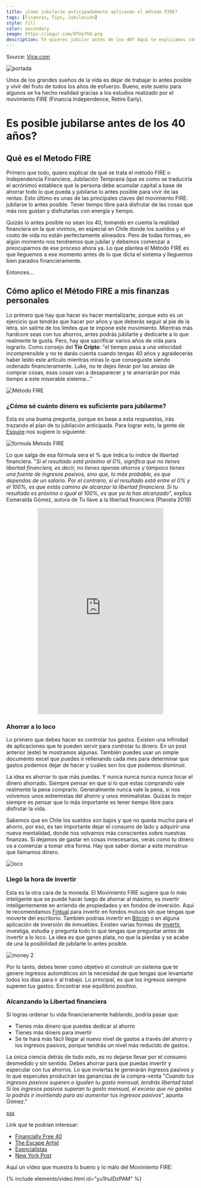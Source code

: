 ```yaml
---
title: ¿Cómo jubilarse anticipadamente aplicando el método FIRE?
tags: [Finanzas, Tips, Jubilación]
style: fill
color: secondary
image: https://imgur.com/OTUe7hO.png
description: Te quieres jubilar antes de los 40? Aquí te explicamos cómo hacerlo.
---
```


Source: [Vice.com](https://www.vice.com/es/article/gya8bx/fire-tecnica-ahorro-jubilarse-a-los-40)

![portada](https://imgur.com/OTUe7hO.png)

Unos de los grandes sueños de la vida es dejar de trabajar lo antes posible y vivir del fruto de todos los años de esfuerzo. Bueno, este sueño para algunos se ha hecho realidad gracias a los estudios realizado por el movimiento FIRE (Financia Independence, Retire Early).

# Es posible jubilarse antes de los 40 años?

## Qué es el Metodo FIRE

Primero que todo, quiero explicar de qué se trata el método FIRE o Independencia Financiera, Jubilación Temprana (que es como se traduciría el acrónimo) establece que la persona debe acumular capital a base de ahorrar todo lo que pueda y jubilarse lo antes posible para vivir de las rentas. Esto último es unas de las principales claves del movimiento FIRE: jubilarse lo antes posible. Tener tiempo libre para disfrutar de las cosas que más nos gustan y disfrutarlas con energía y tiempo.

Quizás lo antes posible no sean los 40, tomando en cuenta la realidad financiera en la que vivimos, en especial en Chile donde los sueldos y el costo de vida no están perfectamente alineados. Pero de todas formas, en algún momento nos tendremos que jubilar y debemos comenzar a preocuparnos de ese proceso ahora ya. Lo que plantea el Método FIRE es que lleguemos a ese momento antes de lo que dicta el sistema y lleguemos bien parados financieramente.

Entonces...

## Cómo aplico el Método FIRE a mis finanzas personales

Lo primero que hay que hacer es hacer mentalizarte, porque esto es un ejercicio que tendrás que hacer por años y que deberás seguir al pie de la letra, sin salirte de los límites que te impone este movimiento. Mientras más hardcore seas con tus ahorros, antes podrás jubilarte y dedicarte a lo que realmente te gusta. Pero, hay que sacrificar varios años de vida para lograrlo. Como consejo del **Tío Cripto**: "el tiempo pasa a una velocidad incomprensible y no te darás cuenta cuando tengas 40 años y agradecerás haber leído este artículo mientras miras lo que conseguiste siendo ordenado financieramente. Luke, no te dejes llevar por las ansias de comprar cosas, esas cosas van a desaparecer y te amarrarán por más tiempo a este miserable sistema..."

![Método FIRE](https://64.media.tumblr.com/f6eb591106841c19e8b6d985960a17ce/tumblr_n0ozkxMyoi1qg10guo1_500.gif)

### ¿Cómo sé cuánto dinero es suficiente para jubilarme?

Esta es una buena pregunta, porque en base a esta respuestas, irás trazando el plan de tu jubilación anticipada. Para lograr esto, la gente de [Esquire](https://www.esquire.com/es/trabajo/a19838446/jubilacion-anticipada-movimiento-fire/) nos sugiere lo siguiente:

![formula Metodo FIRE](https://hips.hearstapps.com/hmg-prod.s3.amazonaws.com/images/fo-rmula-jubilacio-n-anticipada-1524051053.jpg?crop=1xw:1xh;center,top&resize=768:*)

Lo que salga de esa fórmula sera el % que indica tu índice de libertad financiera. "*Si el resultado está próximo al 0%, significa que no tienes libertad financiera, es decir, no tienes apenas ahorros y tampoco tienes una fuente de ingresos pasivos, sino que, lo más probable, es que dependas de un salario. Por el contrario, si el resultado está entre el 0% y el 100%, es que estás camino de alcanzar la libertad financiera. Si tu resultado es próximo o igual al 100%, es que ya la has alcanzado*", explica Esmeralda Gómez, autora de Tu llave a la libertad financiera (Planeta 2018)

<center><iframe type="text/html" width="336" height="550" frameborder="0" allowfullscreen style="max-width:100%" src="https://read.amazon.com/kp/card?asin=B0789TZWMY&preview=inline&linkCode=kpe&ref_=cm_sw_r_kb_dp_WM6SFb6XJX9WP" ></iframe></center>

### Ahorrar a lo loco

Lo primero que debes hacer es controlar tus gastos. Existen una infinidad de aplicaciones que te pueden servir para controlar tu dinero. En un post anterior (este) te mostramos algunas. También puedes usar un simple documento excel que puedes ir rellenando cada mes para determinar que gastos podemos dejar de hacer y cuáles son los que podemos disminuir.

La idea es ahorrar lo que más puedas. Y nunca nunca nunca nunca tocar el dinero ahorrado. Siempre pensar en que si lo que estas comprando vale realmente la pena comprarlo. Generalmente nunca vale la pena, si nos volvemos unos extremistas del ahorro y unos minimalistas. Quizás lo mejor siempre es pensar que lo más importante es tener tiempo libre para disfrutar la vida.

Sabemos que en Chile los sueldos son bajos y que no queda mucho para el ahorro, por eso, es tan importante dejar el consumo de lado y adquirir una nueva mentalidad, donde nos volvamos más conscientes sobre nuestras finanzas. Si dejamos de gastar en cosas innecesarias, verás como tu dinero va a comenzar a tomar otra forma. Hay que saber domar a este monstruo que llamamos dinero.

![loco](https://media1.giphy.com/media/y7Y3KGJ7l8KbK/200.gif)

### Llegó la hora de invertir

Esta es la otra cara de la moneda. El Movimiento FIRE sugiere que lo más inteligente que se puede hacer luego de ahorrar al máximo, es invertir inteligentemente en arriendo de propiedades y en fondos de inversión. Aquí te recomendamos [Fintual](https://fintual.cl/r/pedrot18) para invertir en fondos mutuos sin que tengas que moverte del escritorio. También podrías invertir en [Bitcoin](https://www.tiocripto.com/blog/que-es-bitcoin) o en alguna aplicación de inversión de inmuebles. Existen varias formas de [invertir](https://www.tiocripto.com/blog/en-que-puedo-invertir-mi-plata), investiga, estudia y pregunta todo lo que tengas que preguntar antes de invertir a lo loco. La idea es que ganes plata, no que la pierdas y se acabe de una la posibilidad de jubilarte lo antes posible.

![money 2](https://media2.giphy.com/media/67ThRZlYBvibtdF9JH/giphy.gif)

Por lo tanto, debes tener como objetivo el construir un sistema que te genere ingresos automáticos sin la necesidad de que tengas que levantarte todos los días para ir al trabajo. Lo principal, es que los ingresos siempre superen tus gastos. Encontrar ese equilibrio positivo.

### Alcanzando la Libertad financiera

Si logras ordenar tu vida financieramente hablando, podría pasar que:

- Tienes más dinero que puedes dedicar al ahorro
- Tienes más dinero para invertir
- Se te hará más fácil llegar al nuevo nivel de gastos a través del ahorro y los ingresos pasivos, porque tendrás un nivel más reducido de gastos.

La única ciencia detrás de todo esto, es no dejarse llevar por el consumo desmedido y sin sentido. Debes ahorrar para que puedas invertir y especular con tus ahorros. Lo que inviertas te generarán ingresos pasivos y lo que especules producirán las ganancias de la compra-venta "*Cuando tus ingresos pasivos superen o igualen tu gasto mensual, tendrás libertad total. Si los ingresos pasivos superan tu gasto mensual, el exceso que no gastes lo podrás ir invirtiendo para así aumentar tus ingresos pasivos*”, apunta Gómez."

[sss](https://giffiles.alphacoders.com/145/145941.gif)

Link que te podrían interesar:

- [Financially Free 40](https://financiallyfreeby40.com)
- [The Escape Artist](https://theescapeartist.me/)
- [Esencialistas](https://www.esencialistas.com/)
- [New York Post](https://nypost.com/2019/02/09/how-i-retired-at-38-and-you-can-too/)

Aquí un video que muestra lo bueno y lo malo del Movimiento FIRE:

{% include elements/video.html id="yu1huIDzPAM" %}

